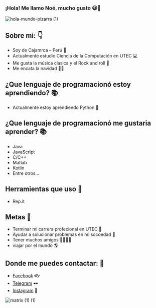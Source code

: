 ### ¡Hola! Me llamo Noé, mucho gusto 😃👋
![hola-mundo-pizarra (1)](https://user-images.githubusercontent.com/91269836/134585369-2d31c4a7-27f8-4a11-b6fe-e8af17d02983.gif)
## Sobre mi: 👇
- Soy de Cajamrca – Perú 🌄
- Actualmente estudio Ciencia de la Computación en UTEC 💻
- Me gusta la música clasica y el Rock and roll 🎸 
- Me encata la navidad 🎄🎅
## ¿Que lenguaje de programacionó estoy aprendiendo? 📚
- Actualmente estoy aprendiendo Python 🐍
## ¿Que lenguaje de programacionó me gustaria aprender? 📚
- Java 
- JavaScript
- C/C++
- Matlab
- Kotlin 
- Entre otros...
## Herramientas que uso 	🔧
- Rep.it
## Metas 🏁 
 - Terminar mi carrera profecional en UTEC 🏦
 - Ayudar a solucionar problemas en mi socoedad 🌇
 - Tener muchos amigos 👦👮👨👩 
 - viajar por el mundo 🌎
## Donde me puedes contactar: 💬
- [Facebook](https://www.facebook.com/noe.paredes.712) 👓
- [Telegram](@noeparedes123) 🕶
- [Instagram](https://www.instagram.com/rauraico_) 🥽

![matrix (1) (1)](https://user-images.githubusercontent.com/91269836/134588419-0768309e-6775-417a-8f31-672e7c848bf2.gif)


<!--
**NoeParedes/NoeParedes** is a ✨ _special_ ✨ repository because its `README.md` (this file) appears on your GitHub profile.
